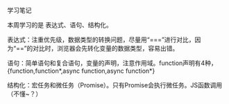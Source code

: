 学习笔记

本周学习的是 表达式、语句、结构化。

表达式：注重优先级，数据类型的转换问题，尽量用“===”进行对比，因为“==”的对比时，浏览器会先转化变量的数据类型，容易出错。

语句：简单语句和复合语句，变量的声明，注意作用域。function声明有4种，{function,function*,async function,async function*}

结构化：宏任务和微任务（Promise）。只有Promise会执行微任务。JS函数调用（不懂~？）